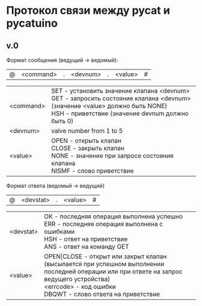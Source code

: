 <h1>Протокол связи между pycat и pycatuino</h1>
<h2>v.0</h2>
<p>Формат сообщения (ведущий -> ведомый):</p>
<table>
  <tr>
    <td>@</td>
    <td>&lt;command&gt;</td>
    <td>.</td>
    <td>&lt;devnum&gt;</td>
    <td>.</td>
    <td>&lt;value&gt;</td>
    <td>#</td>
  </tr>
</table>
<table>
  <tr>
    <td>&lt;command&gt;</td>
    <td>SET - установить значение клапана &lt;devnum&gt;<br>GET - запросить состояние клапана &lt;devnum&gt; (значение &lt;value&gt; должно быть NONE)<br>HSH - приветствие (значение devnum должно быть 0)</td>
  </tr>
  <tr>
    <td>&lt;devnum&gt;</td>
    <td>valve number from 1 to 5</td>
  </tr>
  <tr>
    <td>&lt;value&gt;</td>
    <td>OPEN - открыть клапан<br>CLOSE - закрыть клапан<br>NONE - значение при запросе состояния клапана<br>NISMF - слово приветствие</td>
  </tr>
</table>
<p>Формат ответа (ведомый -> ведущий)</p>
<table>
  <tr>
    <td>@</td>
    <td>&lt;devstat&gt;</td>
    <td>.</td>
    <td>&lt;value&gt;</td>
    <td>#</td>
  </tr>
</table>
<table>
  <tr>
      <td>&lt;devstat&gt;</td>
      <td>OK - последняя операция выполнена успешно<br>ERR - последняя операция выполнена с ошибками<br>HSH - ответ на приветствие<br>ANS - ответ на команду GET</td>
  </tr>
  <tr>
    <td>&lt;value&gt;</td>
    <td>OPEN|CLOSE - открыт или закрыт клапан (высылается при успешном выполнении последней операции или при ответе на запрос ведущего устройства)<br>&lt;errcode&gt; - код ошибки<br>DBQWT - слово ответа на приветствие</td>
  </tr>
</table>
